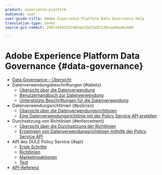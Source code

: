 ```yaml
---
product: experience-platform
audience: user
user-guide-title: Adobe Experience Platform Data Governance Help
translation-type: tm+mt
source-git-commit: 2997243622a7483ae23e21487128cea6badecb80

---
```



# Adobe Experience Platform Data Governance {#data-governance}

* [Data Governance – Übersicht](home.md)
* Datenverwendungsbeschriftungen {#labels}
   * [Übersicht über die Datenverwendung](labels/overview.md)
   * [Benutzerhandbuch zur Datenverwendung](labels/user-guide.md)
   * [Unterstützte Beschriftungen für die Datenverwendung](labels/reference.md)
* Datenverwendungsrichtlinien {#policies}
   * [Übersicht über die Datenverwendungsrichtlinien](policies/overview.md)
   * [Eine Datenverwendungsrichtlinie mit der Policy Service API erstellen](policies/create.md)
* Durchsetzung von Richtlinien {#enforcement}
   * [Übersicht über die Durchsetzung der Richtlinien](enforcement/overview.md)
   * [Erzwingen von Datenverwendungsrichtlinien mithilfe der Policy Service API](enforcement/api-enforcement.md)
* API des DULE Policy Service {#api}
   * [Erste Schritte](api/getting-started.md)
   * [Richtlinien](api/policies.md)
   * [Marketingaktionen](api/marketing-actions.md)
   * [Test](api/evaluation.md)
* [API-Referenz](https://www.adobe.io/apis/experienceplatform/home/api-reference.html#!acpdr/swagger-specs/dule-policy-service.yaml)